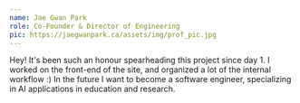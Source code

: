```yaml
---
name: Jae Gwan Park
role: Co-Founder & Director of Engineering
pic: https://jaegwanpark.ca/assets/img/prof_pic.jpg
---
```


Hey! It's been such an honour spearheading this project since day 1. 
I worked on the front-end of the site, and organized a lot of the internal workflow :)
In the future I want to become a software engineer, specializing in AI applications in 
education and research. 